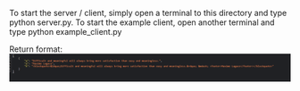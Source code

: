 To start the server / client, simply open a terminal to this directory and type python server.py.
To start the example client, open another terminal and type python example_client.py

Return format:
![img.png](img.png)